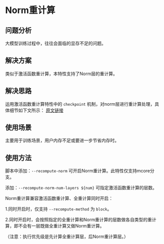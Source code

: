 # Norm重计算

## 问题分析

大模型训练过程中，往往会面临的显存不足的问题。

## 解决方案

类似于激活函数重计算，本特性支持了Norm层的重计算。

## 解决思路

运用激活函数重计算特性中的 `checkpoint` 机制，对norm层进行重计算处理，具体细节如下文所示：
[原文链接](https://www.usenix.org/conference/atc24/presentation/yuan)

## 使用场景

主要用于训练场景，用户内存不足或要进一步节省内存时。

## 使用方法

脚本中添加：`--recompute-norm` 可开启Norm重计算。此特性仅支持mcore分支。

添加：`--recompute-norm-num-layers ${num}` 可指定激活函数重计算的层数。

Norm重计算兼容激活函数重计算、全重计算同时开启：

1.同时开启时，仅支持 `--recompute-method` 为 `block`。

2.同时开启时，会按照指定的全重计算和Norm重计算的层数做各自类型的重计算，即不会有一层既做全重计算又做Norm重计算。

（注意：执行优先级是先计算全重计算层，后Norm重计算层。）

